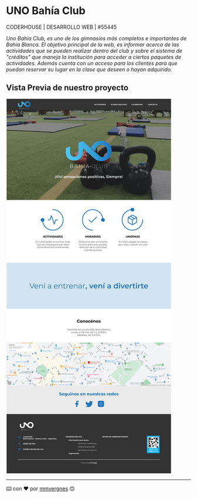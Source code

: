 # UNO Bahía Club
CODERHOUSE | DESARROLLO WEB | #55445

_Uno Bahía Club, es uno de los gimnasios más completos e importantes de Bahía Blanca. El objetivo principal de la web, es informar acerca de las actividades que se pueden realizar dentro del club y sobre el sistema de "créditos" que maneja la institución para acceder a ciertos paquetes de actividades. Además cuenta con un acceso para los clientes para que puedan reservar su lugar en la clase que deseen o hayan adquirido._

## Vista Previa de nuestro proyecto

![](./wireframes/desktop/alta/Home-alta.jpg)


---
⌨️ con ❤️ por [mmvergnes](https://github.com/mmvergnes) 😊
